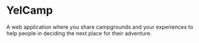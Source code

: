 # YelCamp
A web application where you share campgrounds and your experiences to help people in deciding the next place for their adventure.
